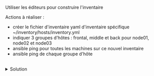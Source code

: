Utiliser les éditeurs pour construire l'inventaire

Actions à réaliser :
- créer le fichier d'inventaire yaml d'inventaire spécifique ~/inventory/hosts/inventory.yml
- indiquer 3 groupes d'hôtes : frontal, middle et back pour node01, node02 et node03
- ansible ping pour toutes les machines sur ce nouvel inventaire
- ansible ping de chaque groupe d'hôte

<br>

<details>

<summary>Solution</summary>

Cette solution indique les étapes principales et la succession de commandes.

Créer d'abord le dossier d'inventaire :
```plain
mkdir -p ~/ansible/inventory/hosts
```{{exec}}

Création du fichier :
```plain
touch ~/ansible/inventory/hosts/inventory.yml
```{{exec}}

Aller dans ce fichier depuis l'éditeur afin de créer ce fichier
```plain
frontal:
  hosts:
    node01
middle:
  hosts:
    node02
back:
  hosts:
    node03

```

Ping de tous les hôtes :
```plain
ansible all -m ansible.builtin.ping -i inventory
```{{exec}}

Ping uniquement des machines frontales :
```plain
ansible frontal -m ansible.builtin.ping -i inventory
```{{exec}}

Ping uniquement des machines middle :
```plain
ansible middle -m ansible.builtin.ping -i inventory
```{{exec}}

Ping uniquement des machines back :
```plain
ansible back -m ansible.builtin.ping -i inventory
```{{exec}}

Désactiver le virtual env :
```plain
deactivate
```{{exec}}

</details>

